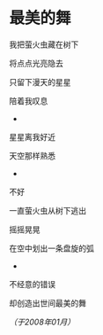 # 最美的舞

我把萤火虫藏在树下

将点点光亮隐去

只留下漫天的星星

陪着我叹息

*

星星离我好近

天空那样熟悉

*

不好

一直萤火虫从树下逃出

摇摇晃晃

在空中划出一条盘旋的弧

*

不经意的错误

却创造出世间最美的舞

*（于2008年01月）*